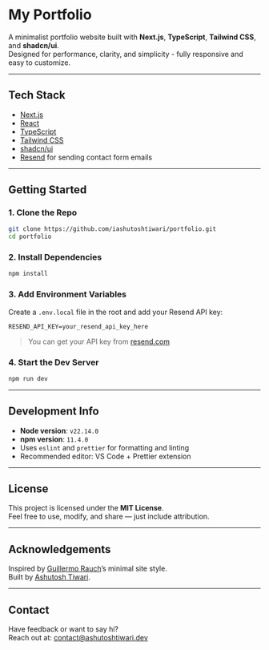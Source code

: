 # My Portfolio

A minimalist portfolio website built with **Next.js**, **TypeScript**, **Tailwind CSS**, and **shadcn/ui**.  
Designed for performance, clarity, and simplicity - fully responsive and easy to customize.

---

## Tech Stack

- [Next.js](https://nextjs.org/)
- [React](https://react.dev/)
- [TypeScript](https://www.typescriptlang.org/)
- [Tailwind CSS](https://tailwindcss.com/)
- [shadcn/ui](https://ui.shadcn.com/)
- [Resend](https://resend.com/) for sending contact form emails

---

## Getting Started

### 1. Clone the Repo

```bash
git clone https://github.com/iashutoshtiwari/portfolio.git
cd portfolio
```

### 2. Install Dependencies

```bash
npm install
```

### 3. Add Environment Variables

Create a `.env.local` file in the root and add your Resend API key:

```env
RESEND_API_KEY=your_resend_api_key_here
```

> You can get your API key from [resend.com](https://resend.com/)

### 4. Start the Dev Server

```bash
npm run dev
```

---

## Development Info

- **Node version**: `v22.14.0`
- **npm version**: `11.4.0`
- Uses `eslint` and `prettier` for formatting and linting
- Recommended editor: VS Code + Prettier extension

---

## License

This project is licensed under the **MIT License**.  
Feel free to use, modify, and share — just include attribution.

---

## Acknowledgements

Inspired by [Guillermo Rauch](https://rauchg.com/)’s minimal site style.  
Built by [Ashutosh Tiwari](https://ashutoshtiwari.dev).

---

## Contact

Have feedback or want to say hi?  
Reach out at: [contact@ashutoshtiwari.dev](mailto:contact@ashutoshtiwari.dev)

